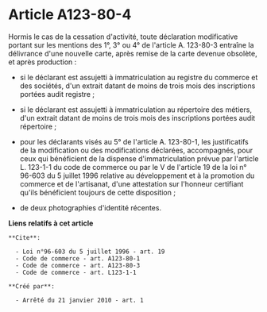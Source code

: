 # Article A123-80-4

Hormis le cas de la cessation d'activité, toute déclaration modificative portant sur les mentions des 1°, 3° ou 4° de
l'article A. 123-80-3 entraîne la délivrance d'une nouvelle carte, après remise de la carte devenue obsolète, et après
production :

- si le déclarant est assujetti à immatriculation au registre du commerce et des sociétés, d'un extrait datant de moins de
trois mois des inscriptions portées audit registre ;

- si le déclarant est assujetti à immatriculation au répertoire des métiers, d'un extrait datant de moins de trois mois des
inscriptions portées audit répertoire ;

- pour les déclarants visés au 5° de l'article A. 123-80-1, les justificatifs de la modification ou des modifications
déclarées, accompagnés, pour ceux qui bénéficient de la dispense d'immatriculation prévue par l'article L. 123-1-1 du code de
commerce ou par le V de l'article 19 de la loi n° 96-603 du 5 juillet 1996 relative au développement et à la promotion du
commerce et de l'artisanat, d'une attestation sur l'honneur certifiant qu'ils bénéficient toujours de cette disposition ;

- de deux photographies d'identité récentes.

**Liens relatifs à cet article**

	**Cite**:

	  - Loi n°96-603 du 5 juillet 1996 - art. 19
	  - Code de commerce - art. A123-80-1
	  - Code de commerce - art. A123-80-3
	  - Code de commerce - art. L123-1-1

	**Créé par**:

	  - Arrêté du 21 janvier 2010 - art. 1

